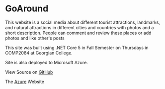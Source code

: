 <h1>GoAround</h1>
<p>This website is a social media about different tourist attractions, landmarks, and natural
attractions in different cities and countries with photos and a short description. People can
comment and review these places or add photos and like other's posts</p>
<p>This site was built using .NET Core 5 in Fall Semester on Thursdays in COMP2084 at Georgian College.</p>
<p>Site is also deployed to Microsoft Azure.</p>
<p>View Source on <a href="https://github.com/nafisstaha/GoAround">GitHub<a/></p>
<p>The <a href="https://goaround.azurewebsites.net/">Azure</a> Website</p>

